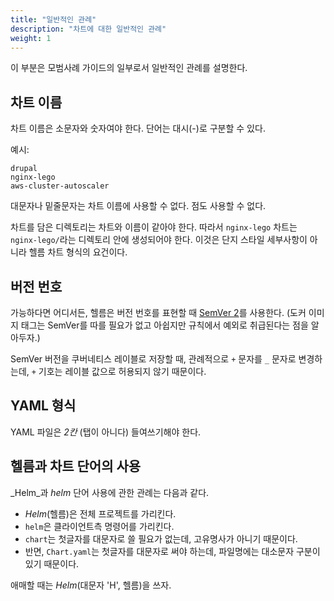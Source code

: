 ```yaml
---
title: "일반적인 관례"
description: "차트에 대한 일반적인 관례"
weight: 1
---
```


이 부분은 모범사례 가이드의 일부로서 일반적인 관례를 설명한다.

## 차트 이름

차트 이름은 소문자와 숫자여야 한다. 단어는 대시(-)로 구분할 수 있다.

예시:

```
drupal
nginx-lego
aws-cluster-autoscaler
```

대문자나 밑줄문자는 차트 이름에 사용할 수 없다. 점도 사용할 수 없다.

차트를 담은 디렉토리는 차트와 이름이 같아야 한다.
따라서 `nginx-lego` 차트는 `nginx-lego/`라는 디렉토리 안에 생성되어야 한다.
이것은 단지 스타일 세부사항이 아니라 헬름 차트 형식의 요건이다.

## 버전 번호

가능하다면 어디서든, 헬름은 버전 번호를 표현할 때 [SemVer 2](https://semver.org)를 사용한다.
(도커 이미지 태그는 SemVer를 따를 필요가 없고
아쉽지만 규칙에서 예외로 취급된다는 점을 알아두자.)

SemVer 버전을 쿠버네티스 레이블로 저장할 때,
관례적으로 `+` 문자를 `_` 문자로 변경하는데,
`+` 기호는 레이블 값으로 허용되지 않기 때문이다.

## YAML 형식

YAML 파일은 _2칸_ (탭이 아니다) 들여쓰기해야 한다.

## 헬름과 차트 단어의 사용

_Helm_과 _helm_ 단어 사용에 관한 관례는 다음과 같다.

- _Helm_(헬름)은 전체 프로젝트를 가리킨다.
- `helm`은 클라이언트측 명령어를 가리킨다.
- `chart`는 첫글자를 대문자로 쓸 필요가 없는데, 고유명사가 아니기 때문이다.
- 반면, `Chart.yaml`는 첫글자를 대문자로 써야 하는데, 파일명에는 대소문자 구분이 있기 때문이다.

애매할 때는 _Helm_(대문자 'H', 헬름)을 쓰자.
